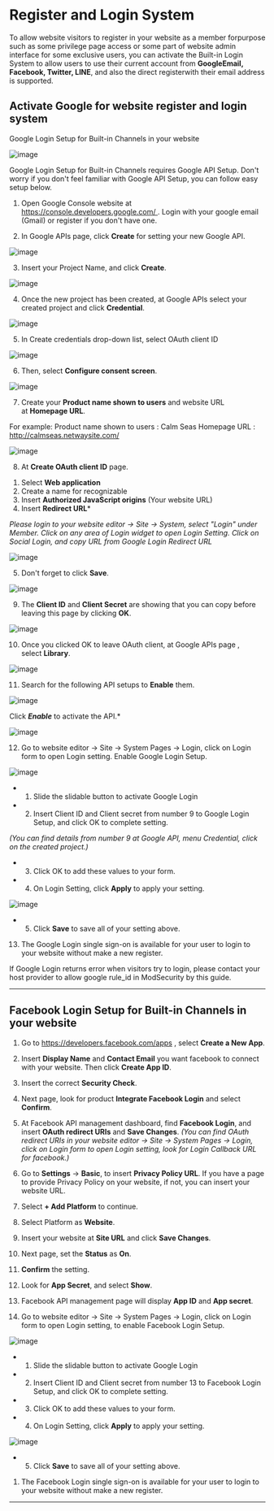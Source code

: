 # Register and Login System

To​ allow​ website​ visitor​s​ to​ register​ in​ your​ website​ as​ a​ member for​ purpose such​ as​ some​ privilege page​ access​ or​ some​ part​ of​ website​ admin​ interface for​ some​ exclusive​ users,​ you can​ activate​ the​ Built-in Login​ System​ to​ allow​ users to​ use​ their​ current​ account​ from​ **Google​ Email, Facebook, Twitter, LINE**, and​ also​ the​ direct register​ with​ their​ email​ address​ is​ support​ed.

## Activate Google for website register and login system

Google Login Setup for Built-in Channels in your website

![image](images/login_system.png)

Google Login Setup for Built-in Channels requires Google API Setup. Don't worry if you don't feel familiar with Google API Setup, you can follow easy setup below.

1. Open Google Console website at https://console.developers.google.com/ . Login with your google email (Gmail) or register if you don't have one.

2. In Google APIs page, click **Create** for setting your new Google API.

![image](images/loginSystem1.png)

3. Insert your Project Name, and click **Create**.

![image](images/step3.png)

4. Once the new project has been created, at Google APIs select your created project and click **Credential**.

![image](images/step4.png)

5. In Create credentials drop-down list, select OAuth client ID

![image](images/6.png)

6. Then, select **Configure consent screen**.

![image](images/mkt9.png)

7. Create your **Product name shown to users** and website URL at **Homepage URL**.

For example: Product name shown to users : Calm Seas
Homepage URL : http://calmseas.netwaysite.com/

![image](images/step7.png)

8. At **Create OAuth client ID** page.
1) Select **Web application**
2) Create a name for recognizable
3) Insert **Authorized JavaScript origins** (Your website URL)
4) Insert **Redirect URL***

*Please login to your website editor -> Site  -> System, select "Login" under Member. Click on any area of Login widget to open Login Setting. Click on Social Login, and copy URL from Google Login Redirect URL*

![image](images/loginSystem5.png)

5) Don't forget to click **Save**.

![image](images/loginSystem2.png)

9. The **Client ID** and **Client Secret** are showing that you can copy before leaving this page by clicking **OK**.

![image](images/mkt12.png)

10. Once you clicked OK to leave OAuth client, at Google APIs page , select **Library**.

![image](images/mkt13.png)

11. Search for the following API setups to **Enable** them.

![image](images/loginSystem3.png)

Click ***Enable*** to activate the API.*

![image](images/loginSystem4.png)

12. Go to website editor -> Site -> System Pages -> Login, click on Login form to open Login setting. Enable Google Login Setup.

![image](images/loginSystyem0.png)

- 1) Slide the slidable button to activate Google Login
- 2) Insert Client ID and Client secret from number 9 to Google Login Setup, and click OK to complete setting.

*(You can find details from number 9 at Google API, menu Credential, click on the created project.)*

- 3) Click OK to add these values to your form.

- 4) On Login Setting, click **Apply** to apply your setting.

![image](images/loginSystem6.png)

- 5) Click **Save** to save all of your setting above.

13. The Google Login single sign-on is available for your user to login to your website without make a new register.

If Google Login returns error when visitors try to login, please contact your host provider to allow google rule_id in ModSecurity by this guide. 

------------------------------------------------------------------------------

## ​Facebook Login Setup for Built-in Channels in your website

1. Go to https://developers.facebook.com/apps , select **Create a New App**.

1. Insert **Display Name** and **Contact Email** you want facebook to connect with your website. Then click **Create App ID**.

1. Insert the correct **Security Check**.

1. Next page, look for product **Integrate Facebook Login** and select **Confirm**.

1. At Facebook API management dashboard, find **Facebook Login**, and insert **OAuth redirect URIs** and **Save Changes**. *(You can find OAuth redirect URIs in your website editor -> Site -> System Pages -> Login, click on Login form to open Login setting, look for Login Callback URL for facebook.)*

1. Go to **Settings** -> **Basic**, to insert **Privacy Policy URL**. If you have a page to provide Privacy Policy on your website, if not, you can insert your website URL.

1. Select **+ Add Platform** to continue.

1. Select Platform as **Website**.

1. Insert your website at **Site URL** and click **Save Changes**.

1. Next page, set the **Status** as **On**.

1. **Confirm** the setting.

1. Look for **App Secret**, and select **Show**.

1. Facebook API management page will display **App ID** and **App secret**.

1. Go to website editor -> Site -> System Pages -> Login, click on Login form to open Login setting, to enable Facebook Login Setup.

![image](images/loginSystem01.png)

- 1) Slide the slidable button to activate Google Login
- 2) Insert Client ID and Client secret from number 13 to Facebook Login Setup, and click OK to complete setting.

- 3) Click OK to add these values to your form.

- 4) On Login Setting, click **Apply** to apply your setting.

![image](images/loginSystem6.png)

- 5) Click **Save** to save all of your setting above.

1. The Facebook Login single sign-on is available for your user to login to your website without make a new register.

------------------------------------------------------------------------------
